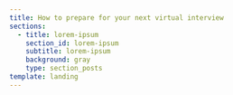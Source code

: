 ```yaml
---
title: How to prepare for your next virtual interview
sections:
  - title: lorem-ipsum
    section_id: lorem-ipsum
    subtitle: lorem-ipsum
    background: gray
    type: section_posts
template: landing
---
```

